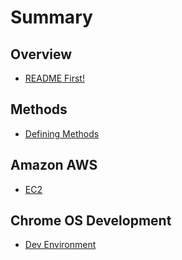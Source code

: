 # Summary

## Overview

* [README First! ](README.md)

## Methods

* [Defining Methods](methods.md)

## Amazon AWS

* [EC2](amazon-aws/ec2.md)

## Chrome OS Development

* [Dev Environment](chrome-os-development/dev-environment.md)

